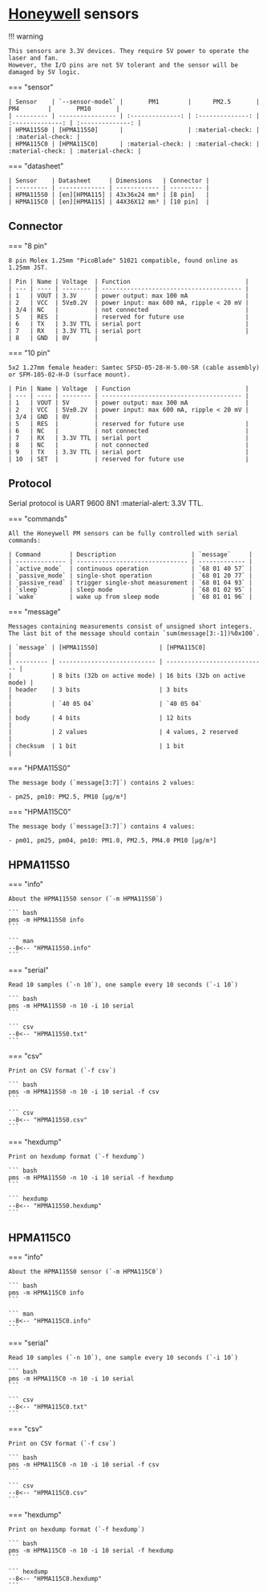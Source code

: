 # [Honeywell] sensors

!!! warning

    This sensors are 3.3V devices. They require 5V power to operate the laser and fan.
    However, the I/O pins are not 5V tolerant and the sensor will be damaged by 5V logic.

=== "sensor"

    | Sensor    | `--sensor-model` |       PM1        |      PM2.5       |       PM4        |       PM10       |
    | --------- | ---------------- | :--------------: | :--------------: | :--------------: | :--------------: |
    | HPMA115S0 | [HPMA115S0]      |                  | :material-check: |                  | :material-check: |
    | HPMA115C0 | [HPMA115C0]      | :material-check: | :material-check: | :material-check: | :material-check: |

=== "datasheet"

    | Sensor    | Datasheet     | Dimensions   | Connector |
    | --------- | ------------- | ------------ | --------- |
    | HPMA115S0 | [en][HPMA115] | 43x36x24 mm³ | [8 pin]   |
    | HPMA115C0 | [en][HPMA115] | 44X36X12 mm³ | [10 pin]  |

[Honeywell]: https://sensing.honeywell.com/sensors/particle-sensors/hpm-series
[HPMA115]:   https://prod-edam.honeywell.com/content/dam/honeywell-edam/sps/siot/en-us/products/sensors/particulate-matter-sensors-hpm-series/documents/sps-siot-particulate-hpm-series-datasheet-32322550-ciid-165855.pdf?download=false

[HPMA115S0]: #hpma115s0
[HPMA115C0]: #hpma115c0
[8 pin]:     #connector
[10 pin]:    #connector

## Connector

=== "8 pin"

    8 pin Molex 1.25mm "PicoBlade" 51021 compatible, found online as 1.25mm JST.

    | Pin | Name | Voltage  | Function                                |
    | --- | ---- | -------- | --------------------------------------- |
    | 1   | VOUT | 3.3V     | power output: max 100 mA                |
    | 2   | VCC  | 5V±0.2V  | power input: max 600 mA, ripple < 20 mV |
    | 3/4 | NC   |          | not connected                           |
    | 5   | RES  |          | reserved for future use                 |
    | 6   | TX   | 3.3V TTL | serial port                             |
    | 7   | RX   | 3.3V TTL | serial port                             |
    | 8   | GND  | 0V       |

=== "10 pin"

    5x2 1.27mm female header: Samtec SFSD-05-28-H-5.00-SR (cable assembly) or SFM-105-02-H-D (surface mount).

    | Pin | Name | Voltage  | Function                                |
    | --- | ---- | -------- | --------------------------------------- |
    | 1   | VOUT | 5V       | power output: max 300 mA                |
    | 2   | VCC  | 5V±0.2V  | power input: max 600 mA, ripple < 20 mV |
    | 3/4 | GND  | 0V       |
    | 5   | RES  |          | reserved for future use                 |
    | 6   | NC   |          | not connected                           |
    | 7   | RX   | 3.3V TTL | serial port                             |
    | 8   | NC   |          | not connected                           |
    | 9   | TX   | 3.3V TTL | serial port                             |
    | 10  | SET  |          | reserved for future use                 |

## Protocol

Serial protocol is UART 9600 8N1 :material-alert: 3.3V TTL.

=== "commands"

    All the Honeywell PM sensors can be fully controlled with serial commands:

    | Command        | Description                     | `message`     |
    | -------------- | ------------------------------- | ------------- |
    | `active_mode`  | continuous operation            | `68 01 40 57` |
    | `passive_mode` | single-shot operation           | `68 01 20 77` |
    | `passive_read` | trigger single-shot measurement | `68 01 04 93` |
    | `sleep`        | sleep mode                      | `68 01 02 95` |
    | `wake`         | wake up from sleep mode         | `68 01 01 96` |

=== "message"

    Messages containing measurements consist of unsigned short integers.
    The last bit of the message should contain `sum(message[3:-1])%0x100`.

    | `message` | [HPMA115S0]                 | [HPMA115C0]                  |
    | --------- | --------------------------- | ---------------------------- |
    |           | 8 bits (32b on active mode) | 16 bits (32b on active mode) |
    | header    | 3 bits                      | 3 bits                       |
    |           | `40 05 04`                  | `40 05 04`                   |
    | body      | 4 bits                      | 12 bits                      |
    |           | 2 values                    | 4 values, 2 reserved         |
    | checksum  | 1 bit                       | 1 bit                        |

=== "HPMA115S0"

    The message body (`message[3:7]`) contains 2 values:

    - pm25, pm10: PM2.5, PM10 [μg/m³]

=== "HPMA115C0"

    The message body (`message[3:7]`) contains 4 values:

    - pm01, pm25, pm04, pm10: PM1.0, PM2.5, PM4.0 PM10 [μg/m³]

## HPMA115S0

=== "info"

    About the HPMA115S0 sensor (`-m HPMA115S0`)

    ``` bash
    pms -m HPMA115S0 info
    ```

    ``` man
    --8<-- "HPMA115S0.info"
    ```

=== "serial"

    Read 10 samples (`-n 10`), one sample every 10 seconds (`-i 10`)

    ``` bash
    pms -m HPMA115S0 -n 10 -i 10 serial
    ```

    ``` csv
    --8<-- "HPMA115S0.txt"
    ```

=== "csv"

    Print on CSV format (`-f csv`)

    ``` bash
    pms -m HPMA115S0 -n 10 -i 10 serial -f csv
    ```

    ``` csv
    --8<-- "HPMA115S0.csv"
    ```

=== "hexdump"

    Print on hexdump format (`-f hexdump`)

    ``` bash
    pms -m HPMA115S0 -n 10 -i 10 serial -f hexdump
    ```

    ``` hexdump
    --8<-- "HPMA115S0.hexdump"
    ```

## HPMA115C0

=== "info"

    About the HPMA115S0 sensor (`-m HPMA115C0`)

    ``` bash
    pms -m HPMA115C0 info
    ```

    ``` man
    --8<-- "HPMA115C0.info"
    ```

=== "serial"

    Read 10 samples (`-n 10`), one sample every 10 seconds (`-i 10`)

    ``` bash
    pms -m HPMA115C0 -n 10 -i 10 serial
    ```

    ``` csv
    --8<-- "HPMA115C0.txt"
    ```

=== "csv"

    Print on CSV format (`-f csv`)

    ``` bash
    pms -m HPMA115C0 -n 10 -i 10 serial -f csv
    ```

    ``` csv
    --8<-- "HPMA115C0.csv"
    ```

=== "hexdump"

    Print on hexdump format (`-f hexdump`)

    ``` bash
    pms -m HPMA115C0 -n 10 -i 10 serial -f hexdump
    ```

    ``` hexdump
    --8<-- "HPMA115C0.hexdump"
    ```
